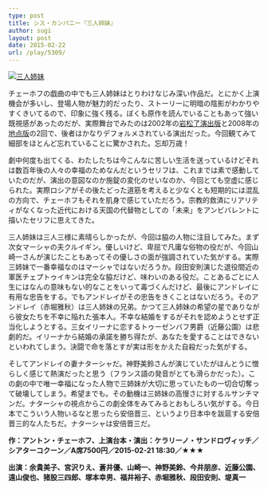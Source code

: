 ```yaml
---
type: post
title: シス・カンパニー『三人姉妹』
author: sugi
layout: post
date: 2015-02-22
url: /play/5309/
---
```

<a href="http://i2.wp.com/asharpminor.com/wp-content/uploads/2015/02/three_sisters.jpg" onclick="_gaq.push(['_trackEvent', 'outbound-article', 'http://asharpminor.com/wp-content/uploads/2015/02/three_sisters.jpg', '']);" ><img src="http://i2.wp.com/asharpminor.com/wp-content/uploads/2015/02/three_sisters.jpg?resize=212%2C300" alt="三人姉妹" class="alignleft size-medium wp-image-5310" data-recalc-dims="1" /></a>

チェーホフの戯曲の中でも三人姉妹はとりわけなじみ深い作品だ。とにかく上演機会が多いし、登場人物が魅力的だったり、ストーリーに明暗の陰影がわかりやすくきいてるので、印象に強く残る。ぼくも原作を読んでいることもあって強い既視感があったのだが、実際舞台でみたのは2002年の<a href="http://asharpminor.com/play/386/" onclick="_gaq.push(['_trackEvent', 'outbound-article', 'http://asharpminor.com/play/386/', '岩松了演出版']);" title="『三人姉妹』" target="_blank">岩松了演出版</a>と2008年の<a href="http://asharpminor.com/play/1872/" onclick="_gaq.push(['_trackEvent', 'outbound-article', 'http://asharpminor.com/play/1872/', '地点版']);" title="地点『三人姉妹』" target="_blank">地点版</a>の2回で、後者はかなりデフォルメされている演出だった。今回観てみて細部をほとんど忘れていることに驚かされた。忘却万歳！

劇中何度も出てくる、わたしたちは今こんなに苦しい生活を送っているけどそれは数百年後の人々の幸福のためなんだというセリフは、これまでは素で感動していたのだが、演出の意図なのか施錠の変化のせいなのか、今回とても空虚に感じられた。実際ロシアがその後たどった道筋を考えると少なくとも短期的には混乱の方向で、チェーホフもそれを肌身で感じていただろう。宗教的救済にリアリティがなくなった近代における天国の代替物としての「未来」をアンビバレントに描いたセリフに思えてきた。

三人姉妹は三人三様に素晴らしかったが、今回は脇の人物に注目してみた。まず次女マーシャの夫クルイギン。優しいけど、卑屈で凡庸な俗物の役だが、今回山崎一さんが演じたこともあってその優しさの面が強調されていた気がする。実際三姉妹で一番幸福なのはマーシャではないだろうか。段田安則演じた退役間近の軍医チェプトゥイキンは完全な脇だけど、味わいのある役だ。ことあるごとに人生にはなんの意味もない的なことをいって毒づくんだけど、最後にアンドレイに有用な忠告をする。でもアンドレイがその忠告をきくことはないだろう。そのアンドレイ（赤堀雅秋）は三人姉妹の兄弟。かつて三人姉妹の希望の星でありながら彼女たちを不幸に陥れた張本人。不幸な結婚をするがそれを認めようとせず正当化しようとする。三女イリーナに恋するトゥーゼンバフ男爵（近藤公園）は悲劇的だ。イリーナから結婚の承諾を勝ち得たが、あなたを愛することはできないといわれてしまう。決闘で命を落とすが実は形をかえた自殺だった気がする。

そしてアンドレイの妻ナターシャだ。神野美鈴さんが演じていたがほんとうに憎らしく感じて熱演だったと思う（フランス語の発音がとても滑らかだった）。この劇の中で唯一幸福になった人物で三姉妹が大切に思っていたもの一切合切奪って破壊してしまう。希望までも。その動機は三姉妹の高慢さに対するルサンチマンだ。ナターシャの視点からこの劇全体をみてみるとおもしろい気がする。今日本でこういう人物いるなと思ったら安倍晋三、というより日本中を跋扈する安倍晋三的な人たちだ。ナターシャは安倍晋三だ。

**作：アントン・チェーホフ、上演台本・演出：ケラリーノ・サンドロヴィッチ／シアターコクーン／A席7500円／2015-02-21 18:30／★★★**

**出演：余貴美子、宮沢りえ、蒼井優、山崎一、神野美鈴、今井朋彦、近藤公園、遠山俊也、猪股三四郎、塚本幸男、福井裕子、赤堀雅秋、段田安則、堤真一**
